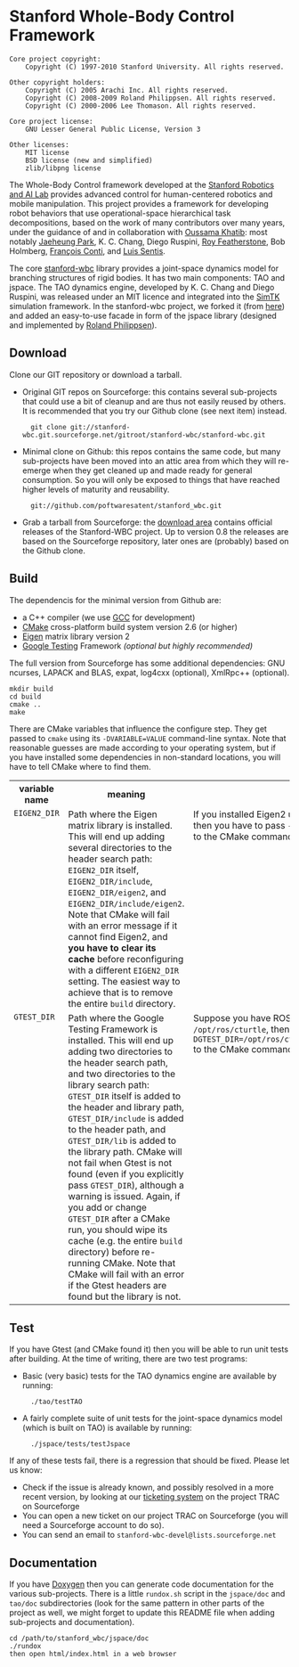 Stanford Whole-Body Control Framework
=====================================

    Core project copyright:
        Copyright (C) 1997-2010 Stanford University. All rights reserved.

    Other copyright holders:
        Copyright (C) 2005 Arachi Inc. All rights reserved.
        Copyright (C) 2008-2009 Roland Philippsen. All rights reserved.
    	Copyright (C) 2000-2006 Lee Thomason. All rights reserved.

    Core project license:
        GNU Lesser General Public License, Version 3

    Other licenses:
        MIT license
        BSD license (new and simplified)
        zlib/libpng license

The Whole-Body Control framework developed at the [Stanford Robotics
and AI Lab][] provides advanced control for human-centered robotics
and mobile manipulation.  This project provides a framework for
developing robot behaviors that use operational-space hierarchical
task decompositions, based on the work of many contributors over many
years, under the guidance of and in collaboration with [Oussama
Khatib][]: most notably [Jaeheung Park][], K. C. Chang, Diego Ruspini,
[Roy Featherstone][], Bob Holmberg, [François Conti][], and [Luis
Sentis][].

The core [stanford-wbc][] library provides a joint-space dynamics
model for branching structures of rigid bodies.  It has two main
components: TAO and jspace. The TAO dynamics engine, developed by
K. C. Chang and Diego Ruspini, was released under an MIT licence and
integrated into the [SimTK][] simulation framework. In the
stanford-wbc project, we forked it (from [here][tao-on-simtk]) and
added an easy-to-use facade in form of the jspace library (designed
and implemented by [Roland Philippsen][]).

[Stanford Robotics and AI Lab]: http://ai.stanford.edu/groups/manips/
[Oussama Khatib]: http://cs.stanford.edu/groups/manips/people/oussama-khatib
[Jaeheung Park]: http://plaza4.snu.ac.kr/~park73/wiki/index.php5/People
[Roy Featherstone]: http://users.cecs.anu.edu.au/~roy/
[François Conti]: http://cs.stanford.edu/groups/manips/people/francois-conti
[Luis Sentis]: http://www.me.utexas.edu/directory/faculty/sentis/luis/
[stanford-wbc]: https://github.com/poftwaresatent/stanford_wbc
[SimTK]: https://simtk.org/xml/index.xml
[tao-on-simtk]: https://simtk.org/home/tao_de
[Roland Philippsen]: http://cs.stanford.edu/groups/manips/people/roland-philippsen


Download
--------

Clone our GIT repository or download a tarball.

* Original GIT repos on Sourceforge: this contains several
  sub-projects that could use a bit of cleanup and are thus not easily
  reused by others. It is recommended that you try our Github clone
  (see next item) instead.

        git clone git://stanford-wbc.git.sourceforge.net/gitroot/stanford-wbc/stanford-wbc.git

* Minimal clone on Github: this repos contains the same code, but many
  sub-projects have been moved into an attic area from which they will
  re-emerge when they get cleaned up and made ready for general
  consumption. So you will only be exposed to things that have reached
  higher levels of maturity and reusability.

        git://github.com/poftwaresatent/stanford_wbc.git

* Grab a tarball from Sourceforge: the [download area][] contains
  official releases of the Stanford-WBC project. Up to version 0.8 the
  releases are based on the Sourceforge repository, later ones are
  (probably) based on the Github clone.

[download area]: http://sourceforge.net/projects/stanford-wbc/files/


Build
-----

The dependencis for the minimal version from Github are:

* a C++ compiler (we use [GCC][] for development)
* [CMake][] cross-platform build system version 2.6 (or higher)
* [Eigen][] matrix library version 2 
* [Google Testing][gtest] Framework _(optional but highly recommended)_

[gcc]: http://gcc.gnu.org/
[cmake]: http://www.cmake.org/
[eigen]: http://eigen.tuxfamily.org/
[gtest]: http://code.google.com/p/googletest/

The full version from Sourceforge has some additional dependencies:
GNU ncurses, LAPACK and BLAS, expat, log4cxx (optional), XmlRpc++
(optional).

    mkdir build
    cd build
    cmake ..
    make

There are CMake variables that influence the configure step. They get
passed to `cmake` using its `-DVARIABLE=VALUE` command-line
syntax. Note that reasonable guesses are made according to your
operating system, but if you have installed some dependencies in
non-standard locations, you will have to tell CMake where to find
them.

<table>
 <tr><th>variable name</th><th>meaning</th><th>example</th></tr>
 <tr>
  <td valign="top"><code>EIGEN2_DIR</code></td>
  <td valign="top">Path where the Eigen matrix library is installed. This will end
      up adding several directories to the header search path:
      <code>EIGEN2_DIR</code> itself, <code>EIGEN2_DIR/include</code>,
      <code>EIGEN2_DIR/eigen2</code>, and
      <code>EIGEN2_DIR/include/eigen2</code>.  Note that CMake will fail
      with an error message if it cannot find Eigen2, and <strong>you
      have to clear its cache</strong> before reconfiguring with a
      different <code>EIGEN2_DIR</code> setting. The easiest way to
      achieve that is to remove the entire <code>build</code> directory.</td>
  <td valign="top">If you installed Eigen2 underneath <code>/home/toto/eigen2</code>,
      then you have to pass <code>-DEIGEN2_DIR=/home/toto/eigen2</code>
      to the CMake command.</td>
 </tr>
 <tr>
  <td valign="top"><code>GTEST_DIR</code></td>
  <td valign="top">Path where the Google Testing Framework is installed. This will
      end up adding two directories to the header search path, and two
      directories to the library search path: <code>GTEST_DIR</code>
      itself is added to the header and library path,
      <code>GTEST_DIR/include</code> is added to the header path, and
      <code>GTEST_DIR/lib</code> is added to the library path.  CMake
      will not fail when Gtest is not found (even if you explicitly
      pass <code>GTEST_DIR</code>), although a warning is issued. Again,
      if you add or change <code>GTEST_DIR</code> after a CMake run, you
      should wipe its cache (e.g. the entire <code>build</code>
      directory) before re-running CMake. Note that CMake will fail
      with an error if the Gtest headers are found but the library is
      not.</td>
  <td valign="top">Suppose you have ROS cturtle installed underneath
      <code>/opt/ros/cturtle</code>, then all you have to do is pass
      <code>-DGTEST_DIR=/opt/ros/cturtle/ros/3rdparty/gtest/gtest</code>
      to the CMake command for Stanford-WBC.</td>
 </tr>
</table>


Test
----

If you have Gtest (and CMake found it) then you will be able to run
unit tests after building. At the time of writing, there are two test
programs:

* Basic (very basic) tests for the TAO dynamics engine are available
  by running:

        ./tao/testTAO

* A fairly complete suite of unit tests for the joint-space dynamics
  model (which is built on TAO) is available by running:

        ./jspace/tests/testJspace

If any of these tests fail, there is a regression that should be
fixed. Please let us know:

* Check if the issue is already known, and possibly resolved in a more
  recent version, by looking at our [ticketing system][] on the
  project TRAC on Sourceforge
* You can open a new ticket on our project TRAC on Sourceforge (you
  will need a Sourceforge account to do so).
* You can send an email to `stanford-wbc-devel@lists.sourceforge.net`

[ticketing system]: http://sourceforge.net/apps/trac/stanford-wbc/report


Documentation
-------------

If you have [Doxygen][] then you can generate code documentation for
the various sub-projects. There is a little `rundox.sh` script in the
`jspace/doc` and `tao/doc` subdirectories (look for the same pattern
in other parts of the project as well, we might forget to update this
README file when adding sub-projects and documentation).

    cd /path/to/stanford_wbc/jspace/doc
    ./rundox
    then open html/index.html in a web browser

[doxygen]: http://doxygen.org/

